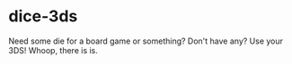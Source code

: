 # dice-3ds
Need some die for a board game or something? Don't have any? Use your 3DS! Whoop, there is is.
